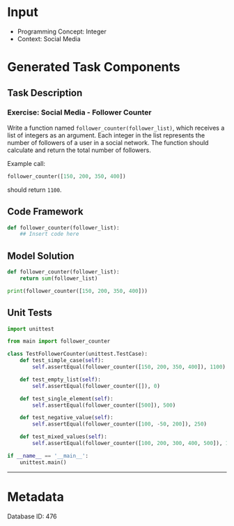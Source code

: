 # Input
- Programming Concept: Integer
- Context: Social Media

# Generated Task Components
## Task Description
### Exercise: Social Media - Follower Counter

Write a function named `follower_counter(follower_list)`, which receives a list of integers as an argument. Each integer in the list represents the number of followers of a user in a social network. The function should calculate and return the total number of followers.

Example call:
```python
follower_counter([150, 200, 350, 400])
```
should return `1100`.

## Code Framework
```python
def follower_counter(follower_list):
    ## Insert code here
```

## Model Solution
```python
def follower_counter(follower_list):
    return sum(follower_list)

print(follower_counter([150, 200, 350, 400]))
```

## Unit Tests
```python
import unittest

from main import follower_counter

class TestFollowerCounter(unittest.TestCase):
    def test_simple_case(self):
        self.assertEqual(follower_counter([150, 200, 350, 400]), 1100)

    def test_empty_list(self):
        self.assertEqual(follower_counter([]), 0)

    def test_single_element(self):
        self.assertEqual(follower_counter([500]), 500)

    def test_negative_value(self):
        self.assertEqual(follower_counter([100, -50, 200]), 250)

    def test_mixed_values(self):
        self.assertEqual(follower_counter([100, 200, 300, 400, 500]), 1500)

if __name__ == '__main__':
    unittest.main()
```
___
# Metadata
Database ID: 476

